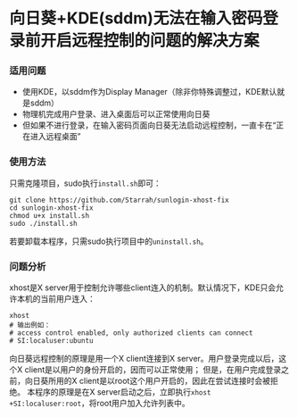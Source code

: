 向日葵+KDE(sddm)无法在输入密码登录前开启远程控制的问题的解决方案
===================

### 适用问题
- 使用KDE，以sddm作为Display Manager（除非你特殊调整过，KDE默认就是sddm）
- 物理机完成用户登录、进入桌面后可以正常使用向日葵
- 但如果不进行登录，在输入密码页面向日葵无法启动远程控制，一直卡在“正在进入远程桌面”

### 使用方法
只需克隆项目，sudo执行`install.sh`即可：
```shell
git clone https://github.com/Starrah/sunlogin-xhost-fix
cd sunlogin-xhost-fix
chmod u+x install.sh
sudo ./install.sh
```

若要卸载本程序，只需sudo执行项目中的`uninstall.sh`。

### 问题分析
xhost是X server用于控制允许哪些client连入的机制。默认情况下，KDE只会允许本机的当前用户连入：
```shell
xhost
# 输出例如：
# access control enabled, only authorized clients can connect
# SI:localuser:ubuntu
```
向日葵远程控制的原理是用一个X client连接到X server。用户登录完成以后，这个X client是以用户的身份开启的，因而可以正常使用；
但是，在用户完成登录之前，向日葵所用的X client是以root这个用户开启的，因此在尝试连接时会被拒绝。
本程序的原理是在X server启动之后，立即执行`xhost +SI:localuser:root`，将root用户加入允许列表中。
